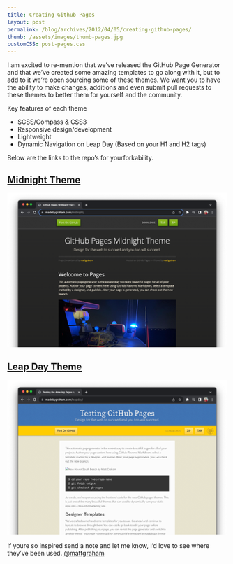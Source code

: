 ```yaml
---
title: Creating Github Pages
layout: post
permalink: /blog/archives/2012/04/05/creating-github-pages/
thumb: /assets/images/thumb-pages.jpg
customCSS: post-pages.css
---
```


<p>I am excited to re-mention that we&#8217;ve released the GitHub Page Generator and that we&#8217;ve created some amazing templates to go along with it, but to add to it we&#8217;re open sourcing some of these themes. We want you to have the ability to make changes, additions and even submit pull requests to these themes to better them for yourself and the community.</p>
<div class="text-2xl font-serif my-4">Key features of each theme</div>

<ul class="list-decimal	list-outside m-6">
	<li>SCSS/Compass &amp; CSS3</li>
	<li>Responsive design/development</li>
	<li>Lightweight</li>
	<li>Dynamic Navigation on Leap Day (Based on your H1 and H2 tags)</li>
</ul>

<p>
	Below are the links to the repo&#8217;s for yourforkability.
</p>
<p>
	<a href="http://github.com/mattgraham/Midnight" target="_blank">
		<h2>Midnight Theme</h2>
		<img src="/assets/images/preview_midnight.png">
	</a>
</p>
<p>
	<a href="http://github.com/mattgraham/Leap-Day" target="_blank">
		<h2>Leap Day Theme</h2>
		<img src="/assets/images/preview_leapday.png">
	</a>
</p>
<p>
	If youre so inspired send a note and let me know, I&#8217;d love to see where they&#8217;ve been used.  <a href="http://twitter.com/#!/mattgraham">@mattgraham</a>
</p>